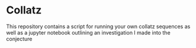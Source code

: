 # Collatz

This repository contains a script for running your own collatz sequences as well as a jupyter notebook outlining an investigation I made into the conjecture
